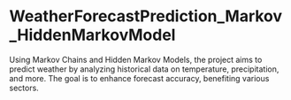 # WeatherForecastPrediction_Markov_HiddenMarkovModel
Using Markov Chains and Hidden Markov Models, the project aims to predict weather by analyzing historical data on temperature, precipitation, and more. The goal is to enhance forecast accuracy, benefiting various sectors.
